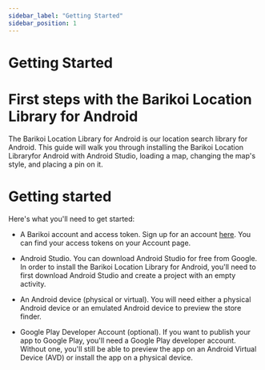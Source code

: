 ```yaml
---
sidebar_label: "Getting Started"
sidebar_position: 1
---
```


<head>
  <title>Barikoi Documentation</title>
</head>

# Getting Started

# First steps with the Barikoi Location Library for Android

The Barikoi Location Library for Android is our location search library for Android. This guide will walk you through installing the Barikoi Location Libraryfor Android with Android Studio, loading a map, changing the map's style, and placing a pin on it.

# Getting started

Here's what you'll need to get started:

- A Barikoi account and access token. Sign up for an account [here](https://developer.barikoi.com/register). You can find your access tokens on your Account page.

- Android Studio. You can download Android Studio for free from Google. In order to install the Barikoi Location Library for Android, you'll need to first download Android Studio and create a project with an empty activity.

- An Android device (physical or virtual). You will need either a physical Android device or an emulated Android device to preview the store finder.

- Google Play Developer Account (optional). If you want to publish your app to Google Play, you'll need a Google Play developer account. Without one, you'll still be able to preview the app on an Android Virtual Device (AVD) or install the app on a physical device.
